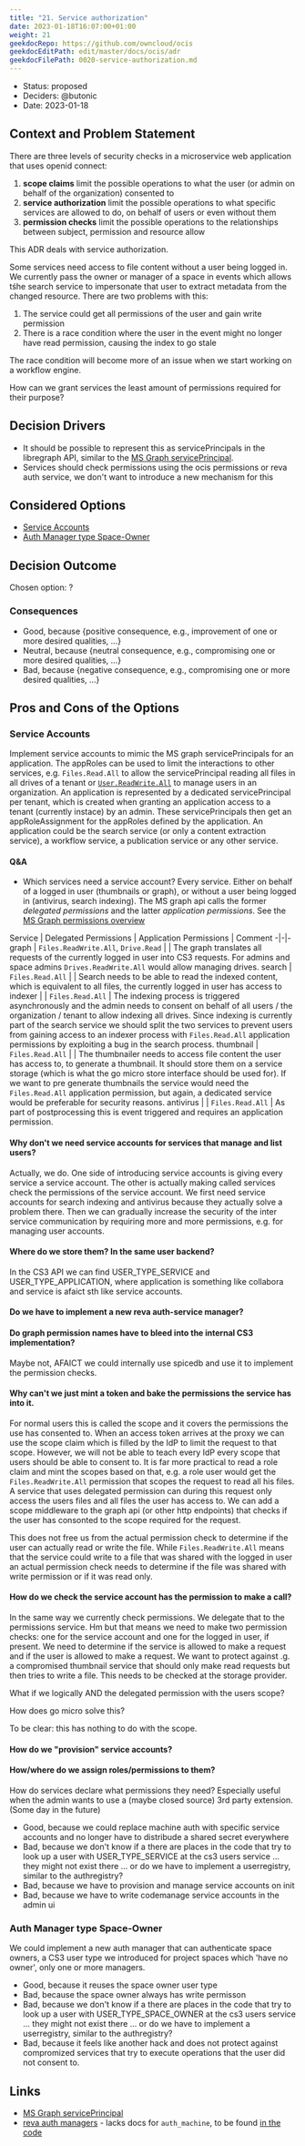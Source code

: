 ```yaml
---
title: "21. Service authorization"
date: 2023-01-18T16:07:00+01:00
weight: 21
geekdocRepo: https://github.com/owncloud/ocis
geekdocEditPath: edit/master/docs/ocis/adr
geekdocFilePath: 0020-service-authorization.md
---
```


* Status: proposed
* Deciders: @butonic
* Date: 2023-01-18

## Context and Problem Statement

There are three levels of security checks in a microservice web application that uses openid connect:
1. **scope claims** limit the possible operations to what the user (or admin on behalf of the organization) consented to
2. **service authorization** limit the possible operations to what specific services are allowed to do, on behalf of users or even without them
3. **permission checks** limit the possible operations to the relationships between subject, permission and resource allow

This ADR deals with service authorization. 

Some services need access to file content without a user being logged in. We currently pass the owner or manager
of a space in events which allows tśhe search service to impersonate that user to extract metadata from the changed resource.
There are two problems with this:
1. The service could get all permissions of the user and gain write permission
2. There is a race condition where the user in the event might no longer have read permission, causing the index to go stale

The race condition will become more of an issue when we start working on a workflow engine.

How can we grant services the least amount of permissions required for their purpose?

## Decision Drivers

* It should be possible to represent this as servicePrincipals in the libregraph API, similar to the [MS Graph servicePrincipal](https://learn.microsoft.com/en-us/graph/api/resources/serviceprincipal?view=graph-rest-1.0).
* Services should check permissions using the ocis permissions or reva auth service, we don't want to introduce a new mechanism for this

## Considered Options

* [Service Accounts](#service-accounts)
* [Auth Manager type Space-Owner](#auth-manager-type-space-owner)

## Decision Outcome

Chosen option: ?

### Consequences

* Good, because {positive consequence, e.g., improvement of one or more desired qualities, …}
* Neutral, because {neutral consequence, e.g., compromising one or more desired qualities, …}
* Bad, because {negative consequence, e.g., compromising one or more desired qualities, …}

## Pros and Cons of the Options

### Service Accounts

Implement service accounts to mimic the MS graph servicePrincipals for an application. The appRoles can be used to limit the interactions to other services, e.g. `Files.Read.All` to allow the servicePrincipal reading all files in all drives of a tenant or [`User.ReadWrite.All`](https://learn.microsoft.com/en-us/graph/permissions-reference#user-permissions) to manage users in an organization. 
An application is represented by a dedicated servicePrincipal per tenant, which is created when granting an application access to a tenant (currently instace) by an admin. These servicePrincipals then get an appRoleAssignment for the appRoles defined by the application.
An application could be the search service (or only a content extraction service), a workflow service, a publication service or any other service.

#### Q&A

* Which services need a service account?
Every service. Either on behalf of a logged in user (thumbnails or graph), or without a user being logged in (antivirus, search indexing). The MS graph api calls the former *delegated permissions* and the latter *application permissions*. See the [MS Graph permissions overview](https://learn.microsoft.com/en-us/graph/permissions-overview?tabs=http) 

Service | Delegated Permissions | Application Permissions | Comment
-|-|-
graph | `Files.ReadWrite.All`, `Drive.Read` | | The graph translates all requests of the currently logged in user into CS3 requests. For admins and space admins `Drives.ReadWrite.All` would allow managing drives.
search | `Files.Read.All` | | Search needs to be able to read the indexed content, which is equivalent to all files, the currently logged in user has access to
indexer | | `Files.Read.All` | The indexing process is triggered asynchronously and the admin needs to consent on behalf of all users / the organization / tenant to allow indexing all drives. Since indexing is currently part of the search service we should split the two services to prevent users from gaining access to an indexer process with `Files.Read.All` application permissions by exploiting a bug in the search process.
thumbnail | `Files.Read.All` | | The thumbnailer needs to access file content the user has access to, to generate a thumbnail. It should store them on a service storage (which is what the go micro store interface should be used for). If we want to pre generate thumbnails the service would need the `Files.Read.All` application permission, but again, a dedicated service would be preferable for security reasons.
antivirus | | `Files.Read.All` | As part of postprocessing this is event triggered and requires an application permission.


#### Why don't we need service accounts for services that manage and list users?
Actually, we do. One side of introducing service accounts is giving every service a service account. The other is actually making called services check the permissions of the service account. We first need service accounts for search indexing and antivirus because they actually solve a problem there. Then we can gradually increase the security of the inter service communication by requiring more and more permissions, e.g. for managing user accounts.

#### Where do we store them? In the same user backend?
In the CS3 API we can find USER_TYPE_SERVICE and USER_TYPE_APPLICATION, where application is something like collabora and service is afaict sth like service accounts.

#### Do we have to implement a new reva auth-service manager?

#### Do graph permission names have to bleed into the internal CS3 implementation?
Maybe not, AFAICT we could internally use spicedb and use it to implement the permission checks.

#### Why can't we just mint a token and bake the permissions the service has into it.
For normal users this is called the scope and it covers the permissions the use has consented to. When an access token arrives at the proxy we can use the scope claim which is filled by the IdP to limit the request to that scope. However, we will not be able to teach every IdP every scope that users should be able to consent to. It is far more practical to read a role claim and mint the scopes based on that, e.g. a role user would get the `Files.ReadWrite.All` permission that scopes the request to read all his files. A service that uses delegated permission can during this request only access the users files and all files the user has access to. We can add a scope middleware to the graph api (or other http endpoints) that checks if the user has consonted to the scope required for the request.

This does not free us from the actual permission check to determine if the user can actually read or write the file. While `Files.ReadWrite.All` means that the service could write to a file that was shared with the logged in user an actual permission check needs to determine if the file was shared with write permission or if it was read only.

#### How do we check the service account has the permission to make a call?
In the same way we currently check permissions. We delegate that to the permissions service. Hm but that means we need to make two permission checks: one for the service account and one for the logged in user, if present. We need to determine if the service is allowed to make a request and if the user is allowed to make a request. We want to protect against .g. a compromised thumbnail service that should only make read requests but then tries to write a file. This needs to be checked at the storage provider.

What if we logically AND the delegated permission with the users scope?

How does go micro solve this?

To be clear: this has nothing to do with the scope.


#### How do we "provision" service accounts?

#### How/where do we assign roles/permissions to them?

 
How do services declare what permissions they need?
  Especially useful when the admin wants to use a (maybe closed source) 3rd party extension. (Some day in the future)

* Good, because we could replace machine auth with specific service accounts and no longer have to distribude a shared secret everywhere
* Bad, because we don't know if a there are places in the code that try to look up a user with USER_TYPE_SERVICE at the cs3 users service ... they might not exist there ... or do we have to implement a userregistry, similar to the authregistry?
* Bad, because we have to provision and manage service accounts on init
* Bad, because we have to write codemanage service accounts in the admin ui


### Auth Manager type Space-Owner

We could implement a new auth manager that can authenticate space owners, a CS3 user type we introduced for project spaces which 'have no owner', only one or more managers.

* Good, because it reuses the space owner user type
* Bad, because the space owner always has write permisson
* Bad, because we don't know if a there are places in the code that try to look up a user with USER_TYPE_SPACE_OWNER at the cs3 users service ... they might not exist there ... or do we have to implement a userregistry, similar to the authregistry?
* Bad, because it feels like another hack and does not protect against compromized services that try to execute operations that the user did not consent to.

## Links

* [MS Graph servicePrincipal](https://learn.microsoft.com/en-us/graph/api/resources/serviceprincipal?view=graph-rest-1.0)
* [reva auth managers](https://reva.link/docs/config/packages/auth/manager/) - lacks docs for `auth_machine`, to be found [in the code](https://github.com/cs3org/reva/blob/edge/pkg/auth/manager/machine/machine.go)
